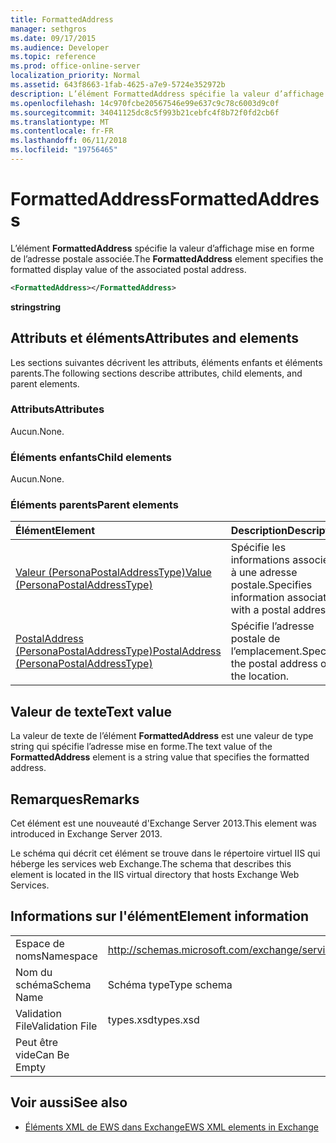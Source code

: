 ```yaml
---
title: FormattedAddress
manager: sethgros
ms.date: 09/17/2015
ms.audience: Developer
ms.topic: reference
ms.prod: office-online-server
localization_priority: Normal
ms.assetid: 643f8663-1fab-4625-a7e9-5724e352972b
description: L’élément FormattedAddress spécifie la valeur d’affichage mise en forme de l’adresse postale associée.
ms.openlocfilehash: 14c970fcbe20567546e99e637c9c78c6003d9c0f
ms.sourcegitcommit: 34041125dc8c5f993b21cebfc4f8b72f0fd2cb6f
ms.translationtype: MT
ms.contentlocale: fr-FR
ms.lasthandoff: 06/11/2018
ms.locfileid: "19756465"
---
```

# <a name="formattedaddress"></a><span data-ttu-id="1d4e6-103">FormattedAddress</span><span class="sxs-lookup"><span data-stu-id="1d4e6-103">FormattedAddress</span></span>

<span data-ttu-id="1d4e6-104">L’élément **FormattedAddress** spécifie la valeur d’affichage mise en forme de l’adresse postale associée.</span><span class="sxs-lookup"><span data-stu-id="1d4e6-104">The **FormattedAddress** element specifies the formatted display value of the associated postal address.</span></span> 
  
```XML
<FormattedAddress></FormattedAddress>
```

 <span data-ttu-id="1d4e6-105">**string**</span><span class="sxs-lookup"><span data-stu-id="1d4e6-105">**string**</span></span>
## <a name="attributes-and-elements"></a><span data-ttu-id="1d4e6-106">Attributs et éléments</span><span class="sxs-lookup"><span data-stu-id="1d4e6-106">Attributes and elements</span></span>

<span data-ttu-id="1d4e6-107">Les sections suivantes décrivent les attributs, éléments enfants et éléments parents.</span><span class="sxs-lookup"><span data-stu-id="1d4e6-107">The following sections describe attributes, child elements, and parent elements.</span></span>
  
### <a name="attributes"></a><span data-ttu-id="1d4e6-108">Attributs</span><span class="sxs-lookup"><span data-stu-id="1d4e6-108">Attributes</span></span>

<span data-ttu-id="1d4e6-109">Aucun.</span><span class="sxs-lookup"><span data-stu-id="1d4e6-109">None.</span></span>
  
### <a name="child-elements"></a><span data-ttu-id="1d4e6-110">Éléments enfants</span><span class="sxs-lookup"><span data-stu-id="1d4e6-110">Child elements</span></span>

<span data-ttu-id="1d4e6-111">Aucun.</span><span class="sxs-lookup"><span data-stu-id="1d4e6-111">None.</span></span>
  
### <a name="parent-elements"></a><span data-ttu-id="1d4e6-112">Éléments parents</span><span class="sxs-lookup"><span data-stu-id="1d4e6-112">Parent elements</span></span>

|<span data-ttu-id="1d4e6-113">**Élément**</span><span class="sxs-lookup"><span data-stu-id="1d4e6-113">**Element**</span></span>|<span data-ttu-id="1d4e6-114">**Description**</span><span class="sxs-lookup"><span data-stu-id="1d4e6-114">**Description**</span></span>|
|:-----|:-----|
|[<span data-ttu-id="1d4e6-115">Valeur (PersonaPostalAddressType)</span><span class="sxs-lookup"><span data-stu-id="1d4e6-115">Value (PersonaPostalAddressType)</span></span>](value-personapostaladdresstype.md) <br/> |<span data-ttu-id="1d4e6-116">Spécifie les informations associées à une adresse postale.</span><span class="sxs-lookup"><span data-stu-id="1d4e6-116">Specifies information associated with a postal address.</span></span>  <br/> |
|[<span data-ttu-id="1d4e6-117">PostalAddress (PersonaPostalAddressType)</span><span class="sxs-lookup"><span data-stu-id="1d4e6-117">PostalAddress (PersonaPostalAddressType)</span></span>](postaladdress-personapostaladdresstype.md) <br/> |<span data-ttu-id="1d4e6-118">Spécifie l’adresse postale de l’emplacement.</span><span class="sxs-lookup"><span data-stu-id="1d4e6-118">Specifies the postal address of the location.</span></span>  <br/> |
   
## <a name="text-value"></a><span data-ttu-id="1d4e6-119">Valeur de texte</span><span class="sxs-lookup"><span data-stu-id="1d4e6-119">Text value</span></span>

<span data-ttu-id="1d4e6-120">La valeur de texte de l’élément **FormattedAddress** est une valeur de type string qui spécifie l’adresse mise en forme.</span><span class="sxs-lookup"><span data-stu-id="1d4e6-120">The text value of the **FormattedAddress** element is a string value that specifies the formatted address.</span></span> 
  
## <a name="remarks"></a><span data-ttu-id="1d4e6-121">Remarques</span><span class="sxs-lookup"><span data-stu-id="1d4e6-121">Remarks</span></span>

<span data-ttu-id="1d4e6-122">Cet élément est une nouveauté d'Exchange Server 2013.</span><span class="sxs-lookup"><span data-stu-id="1d4e6-122">This element was introduced in Exchange Server 2013.</span></span>
  
<span data-ttu-id="1d4e6-123">Le schéma qui décrit cet élément se trouve dans le répertoire virtuel IIS qui héberge les services web Exchange.</span><span class="sxs-lookup"><span data-stu-id="1d4e6-123">The schema that describes this element is located in the IIS virtual directory that hosts Exchange Web Services.</span></span>
  
## <a name="element-information"></a><span data-ttu-id="1d4e6-124">Informations sur l'élément</span><span class="sxs-lookup"><span data-stu-id="1d4e6-124">Element information</span></span>

|||
|:-----|:-----|
|<span data-ttu-id="1d4e6-125">Espace de noms</span><span class="sxs-lookup"><span data-stu-id="1d4e6-125">Namespace</span></span>  <br/> |http://schemas.microsoft.com/exchange/services/2006/types  <br/> |
|<span data-ttu-id="1d4e6-126">Nom du schéma</span><span class="sxs-lookup"><span data-stu-id="1d4e6-126">Schema Name</span></span>  <br/> |<span data-ttu-id="1d4e6-127">Schéma type</span><span class="sxs-lookup"><span data-stu-id="1d4e6-127">Type schema</span></span>  <br/> |
|<span data-ttu-id="1d4e6-128">Validation File</span><span class="sxs-lookup"><span data-stu-id="1d4e6-128">Validation File</span></span>  <br/> |<span data-ttu-id="1d4e6-129">types.xsd</span><span class="sxs-lookup"><span data-stu-id="1d4e6-129">types.xsd</span></span>  <br/> |
|<span data-ttu-id="1d4e6-130">Peut être vide</span><span class="sxs-lookup"><span data-stu-id="1d4e6-130">Can Be Empty</span></span>  <br/> ||
   
## <a name="see-also"></a><span data-ttu-id="1d4e6-131">Voir aussi</span><span class="sxs-lookup"><span data-stu-id="1d4e6-131">See also</span></span>



- [<span data-ttu-id="1d4e6-132">Éléments XML de EWS dans Exchange</span><span class="sxs-lookup"><span data-stu-id="1d4e6-132">EWS XML elements in Exchange</span></span>](ews-xml-elements-in-exchange.md)

